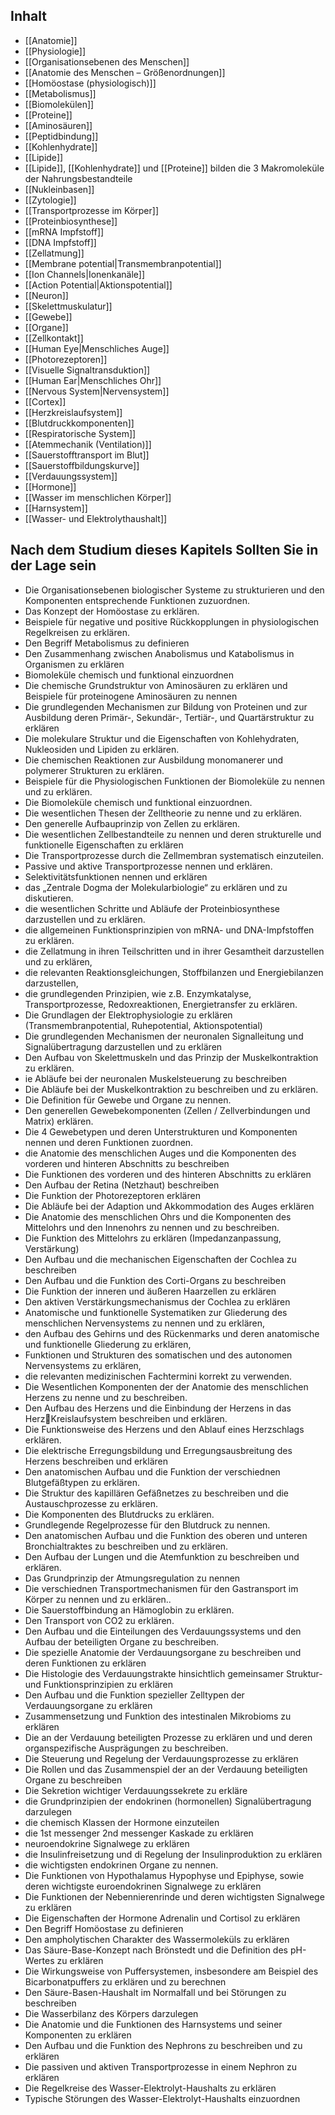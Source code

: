 ## Inhalt
- [[Anatomie]]
- [[Physiologie]]
- [[Organisationsebenen des Menschen]]
- [[Anatomie des Menschen – Größenordnungen]]
- [[Homöostase (physiologisch)]]
- [[Metabolismus]]
- [[Biomolekülen]]
- [[Proteine]]
- [[Aminosäuren]]
- [[Peptidbindung]]
- [[Kohlenhydrate]]
- [[Lipide]]
- [[Lipide]], [[Kohlenhydrate]] und [[Proteine]] bilden die 3 Makromoleküle der Nahrungsbestandteile
- [[Nukleinbasen]]
- [[Zytologie]]
- [[Transportprozesse im Körper]]
- [[Proteinbiosynthese]]
- [[mRNA Impfstoff]]
- [[DNA Impfstoff]]
- [[Zellatmung]]
- [[Membrane potential|Transmembranpotential]]
- [[Ion Channels|Ionenkanäle]]
- [[Action Potential|Aktionspotential]]
- [[Neuron]]
- [[Skelettmuskulatur]]
- [[Gewebe]]
- [[Organe]]
- [[Zellkontakt]]
- [[Human Eye|Menschliches Auge]]
- [[Photorezeptoren]]
- [[Visuelle Signaltransduktion]]
- [[Human Ear|Menschliches Ohr]]
- [[Nervous System|Nervensystem]]
- [[Cortex]]
- [[Herzkreislaufsystem]]
- [[Blutdruckkomponenten]]
- [[Respiratorische System]]
- [[Atemmechanik (Ventilation)]]
- [[Sauerstofftransport im Blut]]
- [[Sauerstoffbildungskurve]]
- [[Verdauungssystem]]
- [[Hormone]]
- [[Wasser im menschlichen Körper]]
- [[Harnsystem]]
- [[Wasser- und Elektrolythaushalt]]

## Nach dem Studium dieses Kapitels Sollten Sie in der Lage sein
- Die Organisationsebenen biologischer Systeme zu strukturieren und den Komponenten entsprechende Funktionen zuzuordnen. 
- Das Konzept der Homöostase zu erklären. 
- Beispiele für negative und positive Rückkopplungen in physiologischen Regelkreisen zu erklären.
- Den Begriff Metabolismus zu definieren 
- Den Zusammenhang zwischen Anabolismus und Katabolismus in Organismen zu erklären 
- Biomoleküle chemisch und funktional einzuordnen 
- Die chemische Grundstruktur von Aminosäuren zu erklären und Beispiele für proteinogene Aminosäuren zu nennen
- Die grundlegenden Mechanismen zur Bildung von Proteinen und zur Ausbildung deren Primär-, Sekundär-, Tertiär-, und Quartärstruktur zu erklären
- Die molekulare Struktur und die Eigenschaften von Kohlehydraten, Nukleosiden und Lipiden zu erklären. 
- Die chemischen Reaktionen zur Ausbildung monomanerer und polymerer Strukturen zu erklären. 
- Beispiele für die Physiologischen Funktionen der Biomoleküle zu nennen und zu erklären. 
- Die Biomoleküle chemisch und funktional einzuordnen.
- Die wesentlichen Thesen der Zelltheorie zu nenne und zu erklären. 
- Den generelle Aufbauprinzip von Zellen zu erklären. 
- Die wesentlichen Zellbestandteile zu nennen und deren strukturelle und funktionelle Eigenschaften zu erklären
- Die Transportprozesse durch die Zellmembran systematisch einzuteilen. 
- Passive und aktive Transportprozesse nennen und erklären. 
- Selektivitätsfunktionen nennen und erklären
- das „Zentrale Dogma der Molekularbiologie“ zu erklären und zu diskutieren. 
- die wesentlichen Schritte und Abläufe der Proteinbiosynthese darzustellen und zu erklären. 
- die allgemeinen Funktionsprinzipien von mRNA- und DNA-Impfstoffen zu erklären.
- die Zellatmung in ihren Teilschritten und in ihrer Gesamtheit darzustellen und zu erklären, 
- die relevanten Reaktionsgleichungen, Stoffbilanzen und Energiebilanzen darzustellen, 
- die grundlegenden Prinzipien, wie z.B. Enzymkatalyse, Transportprozesse, Redoxreaktionen, Energietransfer zu erklären.
- Die Grundlagen der Elektrophysiologie zu erklären (Transmembranpotential, Ruhepotential, Aktionspotential) 
- Die grundlegenden Mechanismen der neuronalen Signalleitung und Signalübertragung darzustellen und zu erklären
- Den Aufbau von Skelettmuskeln und das Prinzip der Muskelkontraktion zu erklären. 
- ie Abläufe bei der neuronalen Muskelsteuerung zu beschreiben 
- Die Abläufe bei der Muskelkontraktion zu beschreiben und zu erklären.
- Die Definition für Gewebe und Organe zu nennen. 
- Den generellen Gewebekomponenten (Zellen / Zellverbindungen und Matrix) erklären. 
- Die 4 Gewebetypen und deren Unterstrukturen und Komponenten nennen und deren Funktionen zuordnen.
- die Anatomie des menschlichen Auges und die Komponenten des vorderen und hinteren Abschnitts zu beschreiben 
- Die Funktionen des vorderen und des hinteren Abschnitts zu erklären 
- Den Aufbau der Retina (Netzhaut) beschreiben 
- Die Funktion der Photorezeptoren erklären 
- Die Abläufe bei der Adaption und Akkommodation des Auges erklären
- Die Anatomie des menschlichen Ohrs und die Komponenten des Mittelohrs und den Innenohrs zu nennen und zu beschreiben. 
- Die Funktion des Mittelohrs zu erklären (Impedanzanpassung, Verstärkung) 
- Den Aufbau und die mechanischen Eigenschaften der Cochlea zu beschreiben
- Den Aufbau und die Funktion des Corti-Organs zu beschreiben
- Die Funktion der inneren und äußeren Haarzellen zu erklären 
- Den aktiven Verstärkungsmechanismus der Cochlea zu erklären
- Anatomische und funktionelle Systematiken zur Gliederung des menschlichen Nervensystems zu nennen und zu erklären,
- den Aufbau des Gehirns und des Rückenmarks und deren anatomische und funktionelle Gliederung zu erklären,
- Funktionen und Strukturen des somatischen und des autonomen Nervensystems zu erklären,
- die relevanten medizinischen Fachtermini korrekt zu verwenden.
- Die Wesentlichen Komponenten der der Anatomie des menschlichen Herzens zu nenne und zu beschreiben. 
- Den Aufbau des Herzens und die Einbindung der Herzens in das HerzKreislaufsystem beschreiben und erklären. 
- Die Funktionsweise des Herzens und den Ablauf eines Herzschlags erklären. 
- Die elektrische Erregungsbildung und Erregungsausbreitung des Herzens beschreiben und erklären
- Den anatomischen Aufbau und die Funktion der verschiednen Blutgefäßtypen zu erklären. 
- Die Struktur des kapillären Gefäßnetzes zu beschreiben und die Austauschprozesse zu erklären. 
- Die Komponenten des Blutdrucks zu erklären. 
- Grundlegende Regelprozesse für den Blutdruck zu nennen.
- Den anatomischen Aufbau und die Funktion des oberen und unteren Bronchialtraktes zu beschreiben und zu erklären.
- Den Aufbau der Lungen und die Atemfunktion zu beschreiben und erklären.
- Das Grundprinzip der Atmungsregulation zu nennen
- Die verschiednen Transportmechanismen für den Gastransport im Körper zu nennen und zu erklären.. 
- Die Sauerstoffbindung an Hämoglobin zu erklären. 
- Den Transport von CO2 zu erklären.
- Den Aufbau und die Einteilungen des Verdauungssystems und den Aufbau der beteiligten Organe zu beschreiben. 
- Die spezielle Anatomie der Verdauungsorgane zu beschreiben und deren Funktionen zu erklären 
- Die Histologie des Verdauungstrakte hinsichtlich gemeinsamer Struktur- und Funktionsprinzipien zu erklären 
- Den Aufbau und die Funktion spezieller Zelltypen der Verdauungsorgane zu erklären 
- Zusammensetzung und Funktion des intestinalen Mikrobioms zu erklären
- Die an der Verdauung beteiligten Prozesse zu erklären und und deren organspezifische Ausprägungen zu beschreiben. 
- Die Steuerung und Regelung der Verdauungsprozesse zu erklären 
- Die Rollen und das Zusammenspiel der an der Verdauung beteiligten Organe zu beschreiben 
- Die Sekretion wichtiger Verdauungssekrete zu erkläre
- die Grundprinzipien der endokrinen (hormonellen) Signalübertragung darzulegen 
- die chemisch Klassen der Hormone einzuteilen 
- die 1st messenger 2nd messenger Kaskade zu erklären 
- neuroendokrine Signalwege zu erklären 
- die Insulinfreisetzung und di Regelung der Insulinproduktion zu erklären
- die wichtigsten endokrinen Organe zu nennen. 
- Die Funktionen von Hypothalamus Hypophyse und Epiphyse, sowie deren wichtigste euroendokrinen Signalwege zu erklären 
- Die Funktionen der Nebennierenrinde und deren wichtigsten Signalwege zu erklären 
- Die Eigenschaften der Hormone Adrenalin und Cortisol zu erklären
- Den Begriff Homöostase zu definieren 
- Den ampholytischen Charakter des Wassermoleküls zu erklären 
- Das Säure-Base-Konzept nach Brönstedt und die Definition des pH-Wertes zu erklären 
- Die Wirkungsweise von Puffersystemen, insbesondere am Beispiel des Bicarbonatpuffers zu erklären und zu berechnen 
- Den Säure-Basen-Haushalt im Normalfall und bei Störungen zu beschreiben
- Die Wasserbilanz des Körpers darzulegen 
- Die Anatomie und die Funktionen des Harnsystems und seiner Komponenten zu erklären 
- Den Aufbau und die Funktion des Nephrons zu beschreiben und zu erklären 
- Die passiven und aktiven Transportprozesse in einem Nephron zu erklären 
- Die Regelkreise des Wasser-Elektrolyt-Haushalts zu erklären 
- Typische Störungen des Wasser-Elektrolyt-Haushalts einzuordnen